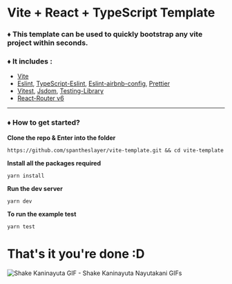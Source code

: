 # Vite + React + TypeScript Template

###  ♦️ This template can be used to quickly bootstrap any vite project within seconds. 
### ♦️  It includes :
- [Vite](https://vitejs.dev/)
- [Eslint](https://eslint.org/docs/latest/use/getting-started), [TypeScript-Eslint](https://typescript-eslint.io/), [Eslint-airbnb-config](https://www.npmjs.com/package/eslint-config-airbnb), [Prettier](https://prettier.io/)
- [Vitest](https://vitest.dev/), [Jsdom](https://github.com/jsdom/jsdom#readme), [Testing-Library](https://testing-library.com/)
- [React-Router v6](https://reactrouter.com/en/main)

---

### ♦️ How to get started? 
**Clone the repo & Enter into the folder**

    https://github.com/spantheslayer/vite-template.git && cd vite-template

**Install all the packages required**

    yarn install

**Run the dev server**

    yarn dev

**To run the example test**

    yarn test

# That's it you're done :D
![Shake Kaninayuta GIF - Shake Kaninayuta Nayutakani GIFs](https://media.tenor.com/3S9l9HzhGVcAAAAC/shake-kaninayuta.gif)